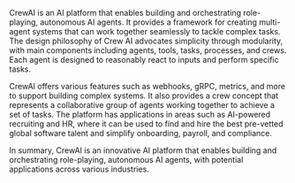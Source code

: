 CrewAI is an AI platform that enables building and orchestrating role-playing, autonomous AI agents. It provides a framework for creating multi-agent systems that can work together seamlessly to tackle complex tasks. The design philosophy of Crew AI advocates simplicity through modularity, with main components including agents, tools, tasks, processes, and crews. Each agent is designed to reasonably react to inputs and perform specific tasks.

CrewAI offers various features such as webhooks, gRPC, metrics, and more to support building complex systems. It also provides a crew concept that represents a collaborative group of agents working together to achieve a set of tasks. The platform has applications in areas such as AI-powered recruiting and HR, where it can be used to find and hire the best pre-vetted global software talent and simplify onboarding, payroll, and compliance.

In summary, CrewAI is an innovative AI platform that enables building and orchestrating role-playing, autonomous AI agents, with potential applications across various industries.